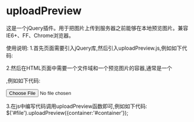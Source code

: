 uploadPreview
=============

这是一个jQuery插件。用于把图片上传到服务器之前能够在本地预览图片。兼容IE6+、FF、Chrome浏览器。

使用说明:
1.首先页面需要引入jQuery库,然后引入uploadPreview.js,例如如下代码:

<script type="text/javascript" src="jquery-1.7.1.min.js"></script>
<script type="text/javascript" src="uploadPreview.js"></script>

2.然后在HTML页面中需要一个文件域和一个预览图片的容器,通常是一个<div/>,例如如下代码:
<div id="container"></div>
<input type="file" name="file" id="file" />

3.在js中编写代码调用uploadPreview函数即可,例如如下代码:
$('#file').uploadPreview({container:'#container'});

